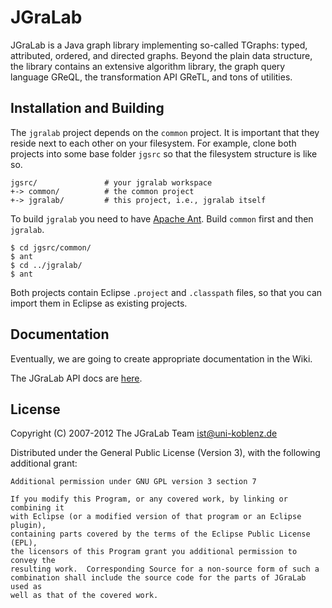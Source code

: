 # JGraLab

JGraLab is a Java graph library implementing so-called TGraphs: typed,
attributed, ordered, and directed graphs.  Beyond the plain data structure, the
library contains an extensive algorithm library, the graph query language
GReQL, the transformation API GReTL, and tons of utilities.

## Installation and Building

The `jgralab` project depends on the `common` project.  It is important that
they reside next to each other on your filesystem.  For example, clone both
projects into some base folder `jgsrc` so that the filesystem structure is like
so.

    jgsrc/               # your jgralab workspace
    +-> common/          # the common project
    +-> jgralab/         # this project, i.e., jgralab itself

To build `jgralab` you need to have [Apache Ant](http://ant.apache.org/).
Build `common` first and then `jgralab`.

    $ cd jgsrc/common/
    $ ant
    $ cd ../jgralab/
    $ ant

Both projects contain Eclipse `.project` and `.classpath` files, so that you
can import them in Eclipse as existing projects.

## Documentation

Eventually, we are going to create appropriate documentation in the Wiki.

The JGraLab API docs are
[here](http://userpages.uni-koblenz.de/~ist/jgralab/api/).

## License

Copyright (C) 2007-2012 The JGraLab Team <ist@uni-koblenz.de>

Distributed under the General Public License (Version 3), with the following
additional grant:

    Additional permission under GNU GPL version 3 section 7

    If you modify this Program, or any covered work, by linking or combining it
    with Eclipse (or a modified version of that program or an Eclipse plugin),
    containing parts covered by the terms of the Eclipse Public License (EPL),
    the licensors of this Program grant you additional permission to convey the
    resulting work.  Corresponding Source for a non-source form of such a
    combination shall include the source code for the parts of JGraLab used as
    well as that of the covered work.


<!-- Local Variables:        -->
<!-- mode: markdown          -->
<!-- indent-tabs-mode: nil   -->
<!-- End:                    -->
